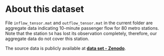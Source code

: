 # About this dataset

File `inflow_tensor.mat` and `outflow_tensor.mat` in the current folder are aggregate data indicating 10-minute passenger flow for 80 metro stations. Note that the station `54` has lost its observation completely, therefore, our aggregate data do not cover this station.

The source data is publicly available at [**data set - Zenodo**](https://doi.org/10.5281/zenodo.3145403).
